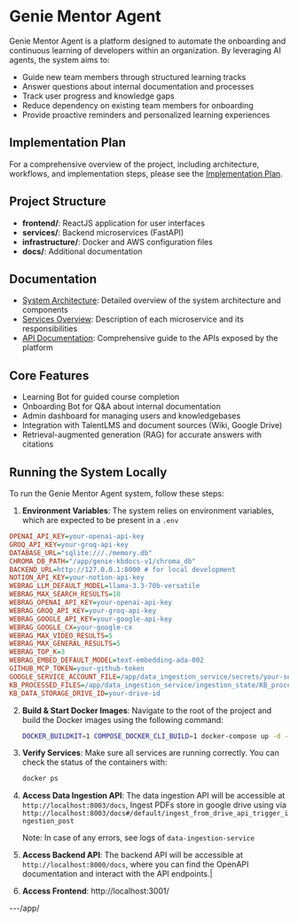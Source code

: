 # Genie Mentor Agent

Genie Mentor Agent is a platform designed to automate the onboarding and continuous learning of developers within an organization. By leveraging AI agents, the system aims to:

- Guide new team members through structured learning tracks
- Answer questions about internal documentation and processes
- Track user progress and knowledge gaps
- Reduce dependency on existing team members for onboarding
- Provide proactive reminders and personalized learning experiences

## Implementation Plan

For a comprehensive overview of the project, including architecture, workflows, and implementation steps, please see the [Implementation Plan](implementation-plan.md).

## Project Structure

- **frontend/**: ReactJS application for user interfaces
- **services/**: Backend microservices (FastAPI)
- **infrastructure/**: Docker and AWS configuration files
- **docs/**: Additional documentation

## Documentation

- [System Architecture](docs/architecture/system-architecture.md): Detailed overview of the system architecture and components
- [Services Overview](docs/services/services-overview.md): Description of each microservice and its responsibilities
- [API Documentation](docs/api/api-documentation.md): Comprehensive guide to the APIs exposed by the platform


## Core Features

- Learning Bot for guided course completion
- Onboarding Bot for Q&A about internal documentation
- Admin dashboard for managing users and knowledgebases
- Integration with TalentLMS and document sources (Wiki, Google Drive)
- Retrieval-augmented generation (RAG) for accurate answers with citations

## Running the System Locally

To run the Genie Mentor Agent system, follow these steps:

1. **Environment Variables**: The system relies on environment variables, which are expected to be present in a `.env`
```ini
OPENAI_API_KEY=your-openai-api-key
GROQ_API_KEY=your-groq-api-key
DATABASE_URL="sqlite:///./memory.db"
CHROMA_DB_PATH="/app/genie-kbdocs-v1/chroma_db"
BACKEND_URL=http://127.0.0.1:8000 # for local development
NOTION_API_KEY=your-notion-api-key
WEBRAG_LLM_DEFAULT_MODEL=llama-3.3-70b-versatile
WEBRAG_MAX_SEARCH_RESULTS=10
WEBRAG_OPENAI_API_KEY=your-openai-api-key
WEBRAG_GROQ_API_KEY=your-groq-api-key
WEBRAG_GOOGLE_API_KEY=your-google-api-key
WEBRAG_GOOGLE_CX=your-google-cx
WEBRAG_MAX_VIDEO_RESULTS=5
WEBRAG_MAX_GENERAL_RESULTS=5
WEBRAG_TOP_K=3
WEBRAG_EMBED_DEFAULT_MODEL=text-embedding-ada-002
GITHUB_MCP_TOKEN=your-github-token
GOOGLE_SERVICE_ACCOUNT_FILE=/app/data_ingestion_service/secrets/your-service-account.json
KB_PROCESSED_FILES=/app/data_ingestion_service/ingestion_state/KB_processed_files_history.txt
KB_DATA_STORAGE_DRIVE_ID=your-drive-id
```
2.  **Build & Start Docker Images**: Navigate to the root of the project and build the Docker images using the following command:
    ```bash
    DOCKER_BUILDKIT=1 COMPOSE_DOCKER_CLI_BUILD=1 docker-compose up -d --build
    ```
3.  **Verify Services**: Make sure all services are running correctly. You can check the status of the containers with:
    ```bash
    docker ps
    ```
    
4. **Access Data Ingestion API**: The data ingestion API will be accessible at `http://localhost:8003/docs`,
    Ingest PDFs store in google drive using via `http://localhost:8003/docs#/default/ingest_from_drive_api_trigger_ingestion_post`

    Note: In case of any errors, see logs of `data-ingestion-service`

5. **Access Backend API**: The backend API will be accessible at `http://localhost:8000/docs`, where you can find the OpenAPI documentation and interact with the API endpoints.|

6. **Access Frontend**: http://localhost:3001/

---/app/